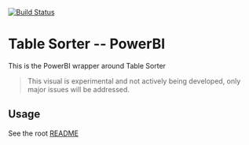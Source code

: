 [![Build Status](https://travis-ci.org/Microsoft/PowerBI-visuals-TableSorter.svg?branch=develop)](https://travis-ci.org/Microsoft/PowerBI-visuals-TableSorter)

# Table Sorter -- PowerBI

This is the PowerBI wrapper around Table Sorter

> This visual is experimental and not actively being developed, only major issues will be addressed.

## Usage
See the root [README](../../README.md)
